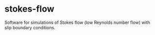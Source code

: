 # stokes-flow
Software for simulations of Stokes flow (low Reynolds number flow) with slip boundary conditions.
